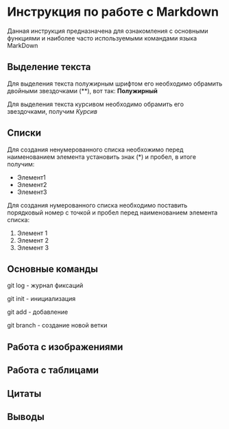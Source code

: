 # Инструкция по работе с Markdown
Данная инструкция предназначена для ознакомления с основными функциями и наиболее часто используемыми командами языка MarkDown

## Выделение текста
Для выделения текста полужирным шрифтом его необходимо обрамить двойными звездочками (**), вот так: 
**Полужирный**

Для выделения текста курсивом необходимо обрамить его звездочками, получим *Курсив*
## Списки

Для создания ненумерованного списка необхожимо перед наименованием элемента установить знак (*) и пробел, в итоге получим:

* Элемент1
* Элемент2
* Элемент3

Для создания нумерованного списка необходимо поставить порядковый номер с точкой и пробел перед наименованием элемента списка:
1. Элемент 1
2. Элемент 2
3. Элемент 3

## Основные команды

git log - журнал фиксаций

git init - инициализация

git add - добавление 

git branch - создание новой ветки

## Работа с изображениями
## Работа с таблицами
## Цитаты
## Выводы